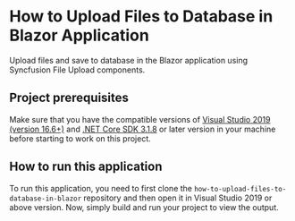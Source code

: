 # How to Upload Files to Database in Blazor Application
Upload files and save to database in the Blazor application using Syncfusion File Upload components.

## Project prerequisites
Make sure that you have the compatible versions of [Visual Studio 2019 (version 16.6+)]( https://visualstudio.microsoft.com/downloads?utm_source=github&utm_medium=listing&utm_campaign=blazor-gantt-chart-github-samples) and [.NET Core SDK 3.1.8](https://dotnet.microsoft.com/download/dotnet-core/3.1?utm_source=github&utm_medium=listing&utm_campaign=blazor-gantt-chart-github-samples) or later version in your machine before starting to work on this project.

## How to run this application
To run this application, you need to first clone the `how-to-upload-files-to-database-in-blazor` repository and then open it in Visual Studio 2019 or above version. Now, simply build and run your project to view the output.
